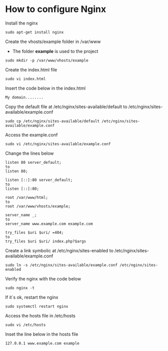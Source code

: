 # How to configure Nginx

Install the nginx
```
sudo apt-get install nginx
```

Create the vhosts/example folder in /var/www

* The folder **example** is used to the project
```
sudo mkdir -p /var/www/vhosts/example
```

Create the index.html file
```
sudo vi index.html
```

Insert the code below in the index.html
```
My domain........
```

Copy the default file at /etc/nginx/sites-available/default to /etc/nginx/sites-available/example.conf
```
sudo cp /etc/nginx/sites-available/default /etc/nginx/sites-available/example.conf
```

Access the example.conf
```
sudo vi /etc/nginx/sites-available/example.conf
```

Change the lines below
```
listen 80 server_default;
to
listen 80;
```

```
listen [::]:80 server_default;
to
listen [::]:80;
```

```
root /var/www/html;
to
root /var/www/vhosts/example;
```

```
server_name _;
to
server_name www.example.com example.com
```

```
try_files $uri $uri/ =404;
to
try_files $uri $uri/ index.php?$args
```

Create a link symbolic at /etc/nginx/sites-enabled to /etc/nginx/sites-available/example.conf
```
sudo ln -s /etc/nginx/sites-available/example.conf /etc/nginx/sites-enabled
```

Verify the nginx with the code below
```
sudo nginx -t
```

If it`s ok, restart the nginx
```
sudo systemctl restart nginx
```

Access the hosts file in /etc/hosts
```
sudo vi /etc/hosts
```

Inset the line below in the hosts file
```
127.0.0.1 www.example.com example
```
